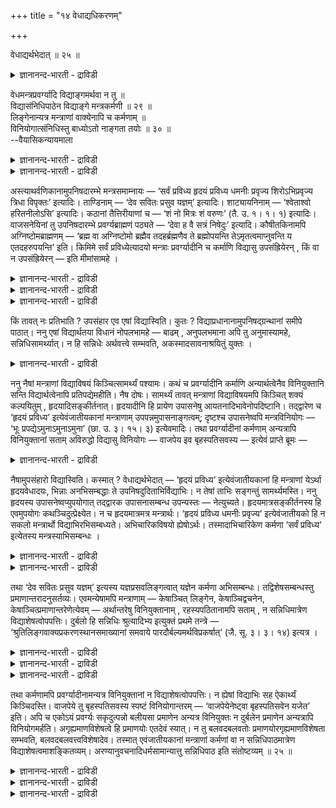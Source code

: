 +++
title = "१४ वेधाद्यधिकरणम्"

+++

वेधाद्यर्थभेदात् ॥ २५ ॥  
<details><summary>ज्ञानानन्द-भारती - द्राविडी</summary>

वेदात्यर्दबेदात् ॥ २५ ॥
</details>

वेधमन्त्रप्रवर्ग्यादि विद्याङ्गमर्थवा न तु ॥  
विद्यासंनिधिपाठेन विद्याङ्गे मन्त्रकर्मणी ॥ २९ ॥  
लिङ्गेनान्यत्र मन्त्राणां वाक्येनापि च कर्मणाम् ॥  
विनियोगात्संनिधिस्तु बाध्योऽतो नाङ्गता तयोः ॥ ३० ॥  
--वैयासिकन्यायमाला

<details><summary>ज्ञानानन्द-भारती - द्राविडी</summary>

"वेद" मन्दिरम्, पिरवर्क्यम् मुदलाऩदु वित्यैक्कु अङ्गमागुमा? अल्लदु
आगादा? वित्यैयिऩ् समीबत्तिल् सॊल्लप्पट्टिरुप्पदाल्, मन्दिरमुम् कर्मावुम्
वित्तैक्कु अङ्गङ्गळ्दाऩ्।
</details>

<details><summary>ज्ञानानन्द-भारती - द्राविडी</summary>

लिङ्गत्तिऩाल् मन्दिरङ्गळुक्कु वेऱिडत्तिल् विनियो कम्, कर्माक्कळुक्कु
वाक्कियत्तिऩालेये वेऱिडत्तिल् विनियोगम् ऎऩ्ऱु एऱ्पडुवदाल्, सन्निदि
(समीबत्तिल् इरुत्तल्) ऎऩ्बदु पादिक्कप्पडुगिऱदु। आगैयाल् अवै इरण्डिऱ्कुम्
वित्यैक्कु अङ्गमायिरुक्कुम् तऩ्मै किडैयादु।
</details>

अस्त्याथर्वणिकानामुपनिषदारम्भे मन्त्रसमाम्नायः — ‘सर्वं प्रविध्य हृदयं
प्रविध्य धमनीः प्रवृज्य शिरोऽभिप्रवृज्य त्रिधा विपृक्तः’ इत्यादिः।
ताण्डिनाम् — ‘देव सवितः प्रसुव यज्ञम्’ इत्यादिः। शाट्यायनिनाम् —
‘श्वेताश्वो हरितनीलोऽसि’ इत्यादिः। कठानां तैत्तिरीयाणां च — ‘शं नो
मित्रः शं वरुणः’ (तै. उ. १। १। १) इत्यादिः। वाजसनेयिनां तु
उपनिषदारम्भे प्रवर्ग्यब्राह्मणं पठ्यते — ‘देवा ह वै सत्रं निषेदुः’
इत्यादि। कौषीतकिनामपि अग्निष्टोमब्राह्मणम् — ‘ब्रह्म वा अग्निष्टोमो
ब्रह्मैव तदहर्ब्रह्मणैव ते ब्रह्मोपयन्ति तेऽमृतत्वमाप्नुवन्ति य
एतदहरुपयन्ति’ इति। किमिमे सर्वं प्रविध्येत्यादयो मन्त्राः
प्रवर्ग्यादीनि च कर्माणि विद्यासु उपसंह्रियेरन् , किं वा न उपसंह्रियेरन्
— इति मीमांसामहे ।

<details><summary>ज्ञानानन्द-भारती - द्राविडी</summary>

(अदर्ववेद उबनिषत्तिऩ् आरम्बत्तिल् पडिक्कप्पट्ट ‘सर्वम्, प्रवित्य' इदु
मुदलाऩ मन्दिरङ् गळुम् करणव उबनिषत्तिल् पडिक्कप्पट्ट पिरवर्क्यगर् मावुम्
इदु पोऩ्ऱवै वित्यैक्कु अङ्गमा इल्लैया ऎऩ्ऱु सन्देहम्। इवैगळ् वित्यैयैच्
चॊल्लुमि टत्तिल् अरुगिल् पडिक्कप्पट्टिरुप्पदाल् वित्यैक्कु अङ्गम् ऎऩ्ऱु
पूर्वबक्षम् मन्दिरत्तिऩ् पॊरुळै कवऩित्ताल् आबिसार कर्माविल्
विनियोगमॆऩ्ऱु तॆरिगिऱदु। पिरवर्क्य कर्मावुक्कु अक्ऩिष्टोम कर्माविल्
विनियोगम् सॊल्लप्पट्टिरुक्किऱदु। आगवे पिरबल पिरमाणङ्गळाऩ
लिङ्गवाक्यङ्गळाल् इवैग ळुक्कु वेऱु इडङ्गळिल् विनियोगमे तविर तुर्बलमाऩ
सन्निदि (पक्कत्तिलिरुप्पदु) ऎऩ्ऱ पिरमाणत्ताल् वित्यैक्कु अङ्गमाग आगादु
ऎऩ्ऱु सित्तान्दम्)।
</details>

<details><summary>ज्ञानानन्द-भारती - द्राविडी</summary>

अदर्ववेदत्तैच् चेर्न्दवर्गळुडैय उबनिषत् तिऩ् आरम्बत्तिल् “ऎल्लावऱ्ऱैयुम्
पिळ, हिरुदयत् तैप्पिळ, नाडिगळै उडै, तलैयै नाला पक्कत्तिलुम् उडै,
(ऎऩ्ऎदिरि) मूऩ्ऱाग सिदऱिऩवऩाग आगट्टुम्” ऎऩ्बदु मुदलाऩ मन्दिरङ्गळ्
सॊल्लप्पडुगिऩ्ऱऩ। 'हे तेव, सविदावे, यक्ञत्तै उण्डु पण्णु' ऎऩ्बदु
मुदलियदु ताण्डिगळुडैय (उबनिषत् आरम्बत्तिल्); साट्चियायऩिगळुक्कु
“वॆळ्ळैक् कुदिरै उडैय नी इन्दिर नीलमणिप्पोल् नीलमायिरुक्किऱाय्" ऎऩ्बदु
मुदलियदु; कडर्गळुक्कुम्, तैत्तिरीयर्गळुक्कुम् “ऎङ्गळुक्कु मित्रऩ्
सुगत्तै सॆय्बवऩाग, वरुणऩ् सुगत्तै सॆय्बवऩाग” ऎऩ्बदु मुदलियदु। वाजसने
यिगळुडैय उबनिषत् आरम्बत्तिल् "तेवर्गळ् सत्रयागम् सॆय्य उट्कार्न्दार्गळ्”
ऎऩ्बदु मुदलाऩ पिरवर्क्य पिराह्मणम् सॊल्लप्पडुगिऱदु; कौषीदगिग ळुक्कुम्
“अक्ऩिष्टोमम् पिरह्मम्दाऩ्; अदिग अहुसुम् पिरह्मम् ताऩ्; अवर्गळ्
पिरह्मत्तिऩा लेये पिरह्मत्तैयडैगिऱार्गळ्; अवर्गळ् अमिरुदत् तऩ्मैयै
अडैगिऱार्गळ्, ऎवर्गळ् इन्द अहसिल् कर्मावै अऩुष्टिक्किऱार्गळो”, ऎऩ्ऱु।
</details>

<details><summary>ज्ञानानन्द-भारती - द्राविडी</summary>

इन्द “पिळ” ऎऩ्बदु मुदलाऩ ऎल्ला मन्दिरङ् गळुम् पिरवर्क्यम् मुदलाऩ
कर्माक्कळुम् वित्यैगळिल् सेर्त्तुक्कॊळ्ळ वेण्डियदा अल्लदु
सेर्त्तुक्कॊळ्ळ वेण्डियदिल्लैया, ऎऩ्ऱु विसारिक् किऱोम्।
</details>

किं तावत् नः प्रतिभाति ? उपसंहार एव एषां विद्यास्विति। कुतः ?
विद्याप्रधानानामुपनिषद्ग्रन्थानां समीपे पाठात्। ननु एषां विद्यार्थतया
विधानं नोपलभामहे — बाढम् , अनुपलभमाना अपि तु अनुमास्यामहे,
सन्निधिसामर्थ्यात्। न हि सन्निधेः अर्थवत्त्वे सम्भवति,
अकस्मादसावनाश्रयितुं युक्तः ।

<details><summary>ज्ञानानन्द-भारती - द्राविडी</summary>

पूर्वबक्षम्: नमक्कु ऎदु तोऩ्ऱुगिऱदु? इवै कळै वित्यैगळिल् सेर्क्क
वेण्डियदुदाऩ् ऎऩ्ऱु, एऩ्? वित्यैयै पिरदाऩमागच् चॊल्गिऱ उबनिषत्
किरन्दङ्गळुक्कु समीबत्तिल् सॊल्लप्पट्टिरुप्पदाल्, इवैगळ् वित्यैक्काग
ऎऩ्ऱु विदियै नाम् काणविल्लैये ऎऩ्ऱाल्, वास्तवम्; काणप्पडामल् पोऩालुम्गूड
अऩुमाऩम् सॆय्गिऱोम्। सन्निदियिऩ् सामर्त्तियत्तिऩाल् (समीबत्तिलिरुक्कुम्
पलत्तैक् कॊण्डु) सन्निदिक्कु पिरयोजऩमुळ्ळदाऩ तऩ्मै सम्बविक्कुम्बोदु
कारणमिल्लामल् अदु आसिरयिक्कप् पडामलिरुप्पदु युक्तमिल्लैयल्लवा?
</details>

ननु नैषां मन्त्राणां विद्याविषयं किञ्चित्सामर्थ्यं पश्यामः। कथं च
प्रवर्ग्यादीनि कर्माणि अन्यार्थत्वेनैव विनियुक्तानि सन्ति
विद्यार्थत्वेनापि प्रतिपद्येमहीति। नैष दोषः। सामर्थ्यं तावत्
मन्त्राणां विद्याविषयमपि किञ्चित् शक्यं कल्पयितुम् ,
हृदयादिसङ्कीर्तनात्। हृदयादीनि हि प्रायेण उपासनेषु
आयतनादिभावेनोपदिष्टानि। तद्द्वारेण च ‘हृदयं प्रविध्य’ इत्येवंजातीयकानां
मन्त्राणाम् उपपन्नमुपासनाङ्गत्वम्; दृष्टश्च उपासनेष्वपि मन्त्रविनियोगः —
‘भूः प्रपद्येऽमुनाऽमुनाऽमुना’ (छा. उ. ३। १५। ३) इत्येवमादिः। तथा
प्रवर्ग्यादीनां कर्मणाम् अन्यत्रापि विनियुक्तानां सताम् अविरुद्धो
विद्यासु विनियोगः — वाजपेय इव बृहस्पतिसवस्य — इत्येवं प्राप्ते ब्रूमः —

<details><summary>ज्ञानानन्द-भारती - द्राविडी</summary>

इन्द मन्दिरङ्गळुक्कु वित्यै विषयमाग ऎव्विद सामर्त्तियत्तैयुम् नाम्
काणविल्लैये? पिरवर्क्यम् मुदलाऩ कर्माक्कळुम् वेऱु पिरयोजऩमुळ्ळदागवे
विनियोगम् सॆय्यप्पट्टिरुप्पवैगळ्। वित्यैयै पिरयोजऩमायुडैयदाग नाम्
अऱिविल्लैये? ऎऩ्ऱाल्, इदु तोषमागादु। अन्द मन्दिरङ्गळुक्कु वित्या
विषयमागवुम् कॊञ्जम् सामर्त्तियत्तैक् कल्बिक्कमुडियुम्। ह्रुदयम्
मुदलाऩदैच् चॊल्लियिरुप् पदाल्। ह्रुदयम् मुदलाऩवैगळ् अनेगमाय्
उबासऩङ्गळिल् आयदऩम् मुदलियदाय् इरुप्पदाग उबदेसिक्कप्पट्टिरुक्किऩ्ऱऩ।
अदऩ् वऴियाग, 'ह्रुदयत् तैप्पिळ' ऎऩ्बदु पोलुळ्ळ। मन्दिरङ्गळुक्कु उबास
ऩत्तिऱ्कु अङ्गमायिरुप्पदु पॊरुन्दुम्। "पू: ऎऩ्बदै इवऩाल् अडैगिऱेऩ्।
इवऩाल् इवऩाल्” (सान्दोक्यम्।III-१५-३) ऎऩ्बदु मुदलाऩ मन्दिर विनियोगम्
उबासऩङ्गळिल् कूड काणप्पडुगिऱदु। अप्पडिये पिरवर्क्यम् मुदलाऩ कर्माक्कळुम्
वेऱिडत्तिल् विनियोगम् सॆय्यप्पट्टिरुन्दबोदिलुम्, वित्यैगळिल्
विनियोगिप्पदु विरुत्तमागादु, वाजबेयत्तिल् पिरुहस्पदिसवम् पोल, ऎऩ्ऱु।
</details>

नैषामुपसंहारो विद्यास्विति। कस्मात् ? वेधाद्यर्थभेदात् — ‘हृदयं
प्रविध्य’ इत्येवंजातीयकानां हि मन्त्राणां येऽर्था हृदयवेधादयः, भिन्नाः
अनभिसम्बद्धाः ते उपनिषदुदिताभिर्विद्याभिः। न तेषां ताभिः सङ्गन्तुं
सामर्थ्यमस्ति। ननु हृदयस्य उपासनेष्वप्युपयोगात् तद्द्वारक उपासनासम्बन्ध
उपन्यस्तः — नेत्युच्यते। हृदयमात्रसङ्कीर्तनस्य हि एवमुपयोगः
कथञ्चिदुत्प्रेक्ष्येत। न च हृदयमात्रमत्र मन्त्रार्थः। ‘हृदयं प्रविध्य
धमनीः प्रवृज्य’ इत्येवंजातीयको हि न सकलो मन्त्रार्थो
विद्याभिरभिसम्बध्यते। अभिचारिकविषयो ह्येषोऽर्थः। तस्मादाभिचारिकेण
कर्मणा ‘सर्वं प्रविध्य’ इत्येतस्य मन्त्रस्याभिसम्बन्धः ।

<details><summary>ज्ञानानन्द-भारती - द्राविडी</summary>

सित्तान्दम्: इव्विदम् वरुम्बोदु सॊल्गिऱोम्। इवैगळुक्कु वित्यैगळिल्
उबसम्हारम् किडैयादु। ऎऩ्ऩ कारणत्तिऩाल्? "वेदम् (पिळप्पदु) मुदलियदिऩ्
पॊरुळ् वेऱुबडुवदाल्”, “ह्रुदयम् प्रवित्य" ऎऩ्बदु पोलुळ्ळ मन्दिरङ्गळिऩ्
पॊरुळाऩ ह्रुदयत्तैप् पिळप्पदु मुदलाऩ विषयङ्गळ् ऎवैयो, अवै उबनिषत्तिल्
सॊल्लप्पट्टुळ्ळ वित्यैगळुडऩ् कॊञ्जमेऩुम् सम्बन्दप्पट्टवैयल्ल। अवैगळुक्कु
अवैगळुडऩ् (वित्यैगळुडऩ्) सेरुवदऱ्कु सामार्त्तियमिल्लै।
</details>

<details><summary>ज्ञानानन्द-भारती - द्राविडी</summary>

उबासऩङ्गळिल्गूड ह्रुदयत्तिऱ्कु उबयोग मिरुप्पदाल्, अदऩ् वऴियाग
उबासऩङ्गळुडऩ् सम्बन्द मॆऩ्ऱु ऎडुत्तुच्चॊल्लप्पट्टदेयॆऩ्ऱाल्, अप्पडि
यल्लवॆऩ्ऱु सॊल्लप्पडुगिऱदु। ह्रुदयत्तिऱ्कु मात्तिरम् सॊल्लुदलिरुन्दाल्
अदऱ्कु ऒरुवाऱु इव्विद उबयोगम् इरुक्कलामो ऎऩ्ऱु ऎण्णलाम्। आऩाल्
मन्दिरत्तिऩ् पॊरुळ् ह्रुदयम् मात्तिरमल्ल। "ह्रुदयत् तैप्पिळ, नरम्बुगळै
उडै” ऎऩ्बदुबोल पूरामन्दि रार्त्तमुम् वित्यैगळुडऩ् सम्बन्दप्पडादल्लवा?
इन्द अर्त्तम् आबिसारत्तै विषयमायुळ्ळदु ऎऩ्बदु पिरसित्तम्। आगैयाल्
“ऎल्लावऱ्ऱैयुम् उडै” ऎऩ्ऱ इन्द मन्दिरत्तिऱ्कु आबिसारिग कर्मावुडऩ्
सम्बन्दम्।
</details>

तथा ‘देव सवितः प्रसुव यज्ञम्’ इत्यस्य यज्ञप्रसवलिङ्गत्वात् यज्ञेन कर्मणा
अभिसम्बन्धः। तद्विशेषसम्बन्धस्तु प्रमाणान्तरादनुसर्तव्यः। एवमन्येषामपि
मन्त्राणाम् — केषाञ्चित् लिङ्गेन, केषाञ्चिद्वचनेन,
केषाञ्चित्प्रमाणान्तरेणेत्येवम् — अर्थान्तरेषु विनियुक्तानाम् ,
रहस्यपठितानामपि सताम् , न सन्निधिमात्रेण विद्याशेषत्वोपपत्तिः। दुर्बलो
हि सन्निधिः श्रुत्यादिभ्य इत्युक्तं प्रथमे तन्त्रे —
‘श्रुतिलिङ्गवाक्यप्रकरणस्थानसमाख्यानां समवाये
पारदौर्बल्यमर्थविप्रकर्षात्’ (जै. सू. ३। ३। १४) इत्यत्र ।

<details><summary>ज्ञानानन्द-भारती - द्राविडी</summary>

अप्पडिये "हे तेव, सविदावे, यक्ञत्तै उण्डु पण्णु” ऎऩ्बदऱ्कु
यक्ञत्तैयुण्डु पण्णुवदॆऩ्ऱ लिङ्गम् (अडैयाळम्) इरुप्पदाल् यक्ञ कर्मावुडऩ्
सम्बन्दम्। विसेष सम्बन्दमो (ऎन्द कर्मावुडऩ् सम्बन्दम् ऎऩ्बदु) वेऱु
पिरमाणङ्गळै अऩुसरित्तु अऱिय वेण्डियदु। इव्विदमे मऱ्ऱ
मन्दिरङ्गळुक्कुम्गूड, सिलदिऱ्कु लिङ्गत्तिऩाल्, सिलदिऱ्कु वसऩत्तिऩाल्,
सिलदिऱ्कु वेऱु पिरमाणत्तिऩाल्, ऎऩ्ऱु इव्विदम् वेऱु विषयङ्गळिल् विनियोगम्
सॆय्यप् पट्टिरुक्किऱवैगळुक्कु उबनिषत्तिल् सॊल्लप्पट्टि रुन्दबोदिलुम्गूड,
समीबत्तिल् इरुप्पदिऩाल् मात्तिरम् वित्यैगळुक्कु सेषमॆऩ्ऱ तऩ्मै
पॊरुन्दादु।
</details>

<details><summary>ज्ञानानन्द-भारती - द्राविडी</summary>

एऩॆऩ्ऱाल्, मुदल् तन्दिरत्तिल् (पूर्वमीमाम् सैयिल्) “च्रुदि (नेरागवे
सॊल्वदु)। लिङ्गम् (अडैयाळत्तैक् कॊण्डु ऊहिक्कवेण्डियदु), वाक्यम्
(वाक्यम् अऩ्वयमाग वेण्डियदऱ्काग वैत्तुक्कॊळ्वदु)। पिरगरणम्
(सॊल्लुम्बोलुळ्ळ सन्दर्प्पत्तैयऩुसरित्तु अर्त्तम् सॆय्दु कॊळ्वदु),
स्ताऩम् (सॊल्लप्पडुम् विषयम् ऎवै मत्तियिल् सॊल्लप्पट्टिरुक्किऱदॆऩ्ऱु
कवऩित्तु अर्त्तम् सॆय्दु कॊळ्वदु), समाक्या (वॆऱुम् पॆयर्) ऎऩ्बवैगळ्
सेरुमाऩाल् पिऩ् पिऩ् उळ्ळदऱ्कु पलम् कुऱैवु, अर्त्तत्तै पोदिप्पदिल्
विलम्बम् एऱ्पडुवदाल्” ऎऩ्ऱ इडत्तिल्, च्रुदि मुदलियवैगळै विड सन्निदि
(समीबत्तिल् इरुप्पदु, स्ताऩम्) तुर्बलमॆऩ्ऱल्लवा सॊल्लप्पट्टिरुक्किऱदु।
</details>

<details><summary>ज्ञानानन्द-भारती - द्राविडी</summary>

अप्पडिये वेऱु इडत्तिल् विनियोगम् सॆय्यप् पट्टिरुक्किऱ, पिरवर्क्यम्
मुदलिय कर्माक्कळुक्कुम् वित्यैक्कु सेषमायिरुक्कुम् तऩ्मै पॊरुन्दादु।
इवैगळुक्कु वित्यै मुदलियवैगळुडऩ् कूड ऒरे पिरयोजऩमुळ्ळ तऩ्मै कॊञ्जमेऩुम्
इल्लैये?
</details>

तथा कर्मणामपि प्रवर्ग्यादीनामन्यत्र विनियुक्तानां न
विद्याशेषत्वोपपत्तिः। न ह्येषां विद्याभिः सह ऐकार्थ्यं किञ्चिदस्ति।
वाजपेये तु बृहस्पतिसवस्य स्पष्टं विनियोगान्तरम् — ‘वाजपेयेनेष्ट्वा
बृहस्पतिसवेन यजेत’ इति। अपि च एकोऽयं प्रवर्ग्यः सकृदुत्पन्नो बलीयसा
प्रमाणेन अन्यत्र विनियुक्तः न दुर्बलेन प्रमाणेन अन्यत्रापि
विनियोगमर्हति। अगृह्यमाणविशेषत्वे हि प्रमाणयोः एतदेवं स्यात्। न तु
बलवदबलवतोः प्रमाणयोरगृह्यमाणविशेषता सम्भवति, बलवदबलवत्त्वविशेषादेव।
तस्मात् एवंजातीयकानां मन्त्राणां कर्मणां वा न सन्निधिपाठमात्रेण
विद्याशेषत्वमाशङ्कितव्यम्। अरण्यानुवचनादिधर्मसामान्यात्तु सन्निधिपाठ
इति संतोष्टव्यम् ॥ २५ ॥

<details><summary>ज्ञानानन्द-भारती - द्राविडी</summary>

वाजबेयत्तिलो पिरुहस्पदिसवत्तिऱ्कु स्पष्टमागवे "वाजबेयत्तिऩाल् यागम्
सॆय्दुविट्टु पिरुहस्पदि सवत्तिऩाल् यजिक्कवुम्" ऎऩ्ऱु वेऱु
विनियोगमेयिरुक्किऱदु।
</details>

<details><summary>ज्ञानानन्द-भारती - द्राविडी</summary>

मेलुम् ऒरु तडवै एऱ्पट्ट ऒऩ्ऱाऩ इन्द पिरवर्क्यम्, अदिग पलमुळ्ळ
पिरमाणत्तिऩाल् ऒरु विषयत्तिल् विनियोगम् सॆय्यप्पट्टिरुप्पदु, वेऱु
विषयत्तिलुम् तुर्बलमाऩ पिरमाणत्तिऩाल् विनियोगिक् कप्पडुगिऱदॆऩ्बदु
नियायमिल्लै। इरण्डु पिरमाणङ् गळुक्कुळ् वित्यासम् किरहिक्कप्
पडामलिरुन्दाल् इदु इव्विदमिरुक्कुम्; पलमुळ्ळदु पलमिल्लाददु ऎऩ्ऱि
रुक्कुम् इरण्डु पिरमाणङ्गळुक्कुळ् वित्यासम् किरहिक्कप्पडविल्लै ऎऩ्बदो
सम्बविक्कादु, पलत्तै युडैयदु पलमऱ्ऱदु ऎऩ्ऱ वित्यासमिरुप्पदिऩालेये।
</details>

<details><summary>ज्ञानानन्द-भारती - द्राविडी</summary>

आगैयाल्, इदु पोलुळ्ळ मन्दिरङ्गळुक्को कर्माक्कळुक्को, समीबत्तिल्
सॊल्लियिरुक्किऱदॆऩ् पदै मात्तिरम् वैत्तुक्कॊण्डु, वित्यैगळुक्कु
सेषमायिरुक्कुम् तऩ्मैयॆऩ्ऱु निऩैक्कक् कूडादु। अरण्यत्तिल्
सॊल्लवेण्डियदॆऩ्बदु मुदलाऩ तर्मङ्गळ् समाऩमायिरुप्पदाल् समीबत्तिल्
सॊल्लप् पट्टिरुक्किऱदु ऎऩ्ऱु तिरुप्तियडैयवेण्डियदु।
</details>

